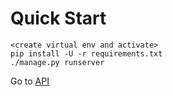 Quick Start
==============

```
<create virtual env and activate>
pip install -U -r requirements.txt
./manage.py runserver
```

Go to [API](http://localhost:5000/api/v0/doc/)
